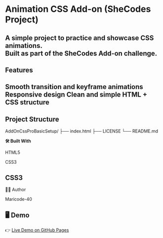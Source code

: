 # Animation CSS Add-on (SheCodes Project)

A simple project to practice and showcase **CSS animations**.  
Built as part of the SheCodes Add-on challenge.
---
## Features
Smooth transition and keyframe animations
Responsive design
Clean and simple HTML + CSS structure
----
## Project Structure
AddOnCssProBasicSetup/
├── index.html
├── LICENSE
└── README.md 



**🛠️ Built With**

HTML5

CSS3

CSS3
------
👩‍💻 Author

Maricode-40

## 🖥️ Demo
👉 [Live Demo on GitHub Pages](https://maricode-40.github.io/animation-css-addon-shecodes/)  